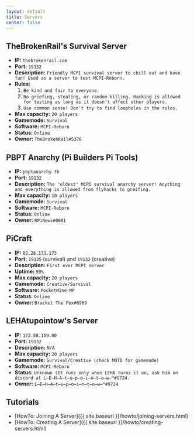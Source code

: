```yaml
---
layout: default
title: Servers
center: false
---
```


## TheBrokenRail's Survival Server
- **IP:** ``thebrokenrail.com``
- **Port:** ``19132``
- **Description:** ``Friendly MCPI survival server to chill out and have fun! Used as a server to test MCPI-Reborn.``
- **Rules:**
  1. ``Be kind and fair to everyone.``
  2. ``No griefing, stealing, or random killing. Hacking is allowed for testing as long as it doesn't affect other players.``
  3. ``Use common sense! Don't try to find loopholes in the rules.``
- **Max capacity:** ``20 players``
- **Gamemode:** ``Survival``
- **Software:** ``MCPI-Reborn``
- **Status:** ``Online``
- **Owner:** ``TheBrokenRail#5376``

## PBPT Anarchy (Pi Builders Pi Tools)
- **IP:** ``pbptanarchy.tk``
- **Port:** ``19132``
- **Description:** ``The "oldest" MCPI survival anarchy server! Anything and everything is allowed from flyhacks to greifing.``
- **Max capacity:** ``10 players``
- **Gamemode:** ``Survival``
- **Software:** ``MCPI-Reborn``
- **Status:** ``Online``
- **Owner:** ``RPiNews#0001``

## PiCraft
- **IP:** ``82.28.171.173``
- **Port:** ``19135`` (survival) and ``19132`` (creative)
- **Description:** ``First ever MCPI server``
- **Uptime:** ``99%``
- **Max capacity:** ``20 players``
- **Gamemode:** ``Creative/Survival``
- **Software:** ``PocketMine-MP``
- **Status:** ``Online``
- **Owner:** ``Bracket The Fox#6969``

## LEHAtupointow's Server
- **IP:** ``172.58.159.90``
- **Port:** ``19132``
- **Description:** ``N/A``
- **Max capacity:** ``20 players``
- **Gamemode:** ``Survival/Creative (check MOTD for gamemode)``
- **Software:** ``MCPI-Reborn``
- **Status:** ``Unknown (It runs only when LEHA turns it on, ask him on discord at L̶E̶H̶A̶t̶u̶p̶o̶i̶n̶t̶o̶w̶™#9724.``
- **Owner:** ``L̶E̶H̶A̶t̶u̶p̶o̶i̶n̶t̶o̶w̶™#9724``

## Tutorials
- [HowTo: Joining A Server]({{ site.baseurl }}/howto/joining-servers.html)
- [HowTo: Creating A Server]({{ site.baseurl }}/howto/creating-servers.html)
